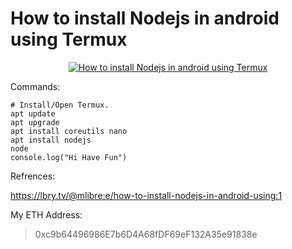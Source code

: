 # How to install Nodejs in android using Termux
<a href="https://www.youtube.com/watch?v=0i4ve79qPhw">
<p align="center">
<img src="http://img.youtube.com/vi/0i4ve79qPhw/0.jpg" alt="How to install Nodejs in android using Termux">
</p></a>


Commands:  
````  
# Install/Open Termux.  
apt update  
apt upgrade  
apt install coreutils nano  
apt install nodejs  
node  
console.log("Hi Have Fun")  
````  
Refrences:

https://lbry.tv/@mlibre:e/how-to-install-nodejs-in-android-using:1

My ETH Address:
> 0xc9b64496986E7b6D4A68fDF69eF132A35e91838e